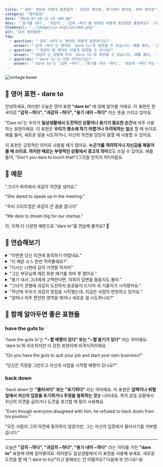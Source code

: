 ```yaml
---
title: "'감히' 영어로 어떻게 표현할까 - 과감히 영어로, 용기내어 영어로, 차마 영어로"
category: "영어표현"
date: "2024-07-20 22:24 +09:00"
desc: "'용기를 내다', '과감히', '감히 ~하다'를 영어로 어떻게 표현하면 좋을까요? '그녀가 회의에서 과감히 의견을 냈어요', '우리 스타트업은 과감히 큰 꿈을 꿉니다' 등을 영어로 표현하는 법을 배워봅시다. 다양한 예문을 통해서 연습하고 본인의 표현으로 만들어 보세요."
thumbnail: "../images/in-english/064.png"
alt: "감히 영어표현"
faq:
  - question: "'감히 ~하다'는 영어로 어떻게 표현하나요?"
    answer: "'감히 ~하다'는 영어로 'dare to'로 표현할 수 있습니다. 예를 들어, '그는 감히 반대 의견을 제시했다'는 'He dared to voice his opposition'으로 말할 수 있습니다."
  - question: "'과감히'를 영어로 어떻게 표현할 수 있나요?"
    answer: "'과감히'는 상황에 따라 'dare to'로 표현할 수 있습니다. 예를 들어, '그녀는 과감히 새로운 사업을 시작했다'는 'She dared to start a new business'로 말할 수 있습니다."
  - question: "'dare to'는 어떤 의미인가요?"
    answer: "'dare to'는 '감히 ~하다', '용기를 내어 ~하다', '과감히 ~하다'라는 의미입니다. 두려움이나 위험을 무릅쓰고 무언가를 시도하거나 행동할 때 사용합니다. 예를 들어, 'I dare to dream big'은 '나는 과감히 큰 꿈을 꾼다'는 의미입니다."
---
```


![vintage boxer](../images/in-english/064-1.avif)

## 🌟 영어 표현 - dare to

안녕하세요, 여러분! 오늘은 영어 표현 **"dare to"** 에 대해 알아볼 거예요. 이 표현은 한국어로 **"감히 ~하다", "과감히 ~하다", "용기 내어 ~하다"** 라는 뜻을 가지고 있어요.

"Dare to"는 우리가 **일상생활에서 도전적인 상황이나 용기가 필요한 순간**에 자주 사용하는 표현이에요. 이 표현은 **우리가 평소에 하기 어렵거나 두려워하는 일**을 할 때 쓰이죠. 예를 들어, 새로운 일을 시도하거나, 자신의 의견을 당당히 말할 때 사용할 수 있어요.

이 표현은 긍정적인 의미로 사용될 때가 많아요. **누군가를 격려하거나 자신감을 북돋아줄 때 쓰이죠. 하지만 때로는 부정적인 상황에서 경고의 의미**로도 쓰일 수 있어요. 예를 들어, "Don't you dare to touch that!"(그것을 만지지 마!)처럼요.

<script async src="https://pagead2.googlesyndication.com/pagead/js/adsbygoogle.js?client=ca-pub-1465612013356152"
     crossorigin="anonymous"></script>
<!-- engple-horizontal-ad -->

<ins class="adsbygoogle"
     style="display:block"
     data-ad-client="ca-pub-1465612013356152"
     data-ad-slot="2106896038"
     data-ad-format="auto"
     data-full-width-responsive="true"></ins>

<script>
     (adsbygoogle = window.adsbygoogle || []).push({});
</script>

## 📖 예문

"그녀가 회의에서 과감히 의견을 냈어요."

"She dared to speak up in the meeting."

"우리 스타트업은 과감히 큰 꿈을 꿉니다"

"We dare to dream big for our startup."

자, 이제 더 다양한 예문으로 "dare to"를 연습해 볼까요? 🚀

## 💬 연습해보기

<details>
<summary>"이번엔 당신 의견에 동의하기 어렵네요."</summary>
<span>"I dare to disagree with you on this one."</span>
</details>

<details>
<summary>"이 매운 소스 한번 먹어볼래요?"</summary>
<span>"Do you dare to try this spicy sauce?"</span>
</details>

<details>
<summary>"다시는 나한테 감히 거짓말 하지마"</summary>
<span>"Never dare to lie to me again"</span>
</details>

<details>
<summary>"그는 부모님께 깨진 화분 얘기를 차마 못 했어요."</summary>
<span>"He didn't dare to tell his parents about the broken vase."</span>
</details>

<details>
<summary>"용기 내서 그녀에게 고백한다면, 의외의 답변을 들을지도 몰라."</summary>
<span>"If you dare to ask her out, you might be surprised by her answer."</span>
</details>

<details>
<summary>"그녀가 관행에 과감히 도전하자 동료들이 드디어 귀 기울이기 시작했어요."</summary>
<span>"When she dared to challenge the status quo, her colleagues <a href="/blog/in-english/182.finally/">finally</a> started listening."</span>
</details>

<details>
<summary>"작년에 우리가 과감히 창업을 시작했는데, 지금은 사업이 번창하고 있어요."</summary>
<span>"Last year, we dared to start our own business, and now we're thriving."</span>
</details>

<details>
<summary>"얼마나 자주 편안한 영역을 벗어나 새로운 걸 시도하나요?"</summary>
<span>"How often do you dare to step out of your comfort zone and try something new?"</span>
</details>

## 🤝 함께 알아두면 좋은 표현들

### have the guts to

'have the guts to'는 **"~할 배짱이 있다" 또는 "~할 용기가 있다"** 라는 의미예요. 'dare to'와 비슷하지만 더 강한 표현이며 비격식적이에요.

"Do you have the guts to quit your job and start your own business?"

"당신은 직장을 그만두고 자신의 사업을 시작할 배짱이 있나요?"

### back down

'back down'은 **"물러서다" 또는 "포기하다"** 라는 의미예요. 이 표현은 **압력이나 위협 앞에서 자신의 입장을 포기하거나 주장을 철회하는 것**을 나타내요. 특히 갈등 상황에서 자신의 의견을 굽히거나 도전을 포기할 때 많이 사용해요.

"Even though everyone disagreed with him, he refused to back down from his position."

"모든 사람이 그의 의견에 동의하지 않았지만, 그는 자신의 입장에서 물러서기를 거부했습니다."

---

오늘은 **"감히 ~하다", "과감히 ~하다", "용기 내어 ~하다"** 라는 의미를 가진 **"dare to"** 표현에 대해 알아봤어요. 여러분도 일상생활에서 이 표현을 사용해 보세요. 새로운 도전을 할 때 "I dare to try!"라고 말해보는 건 어떨까요? 다음에 또 만나요! 😃
